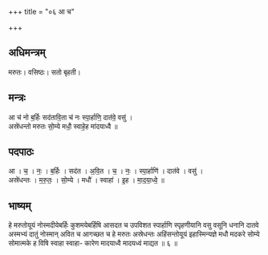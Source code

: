 +++
title = "०६ आ च"

+++
## अधिमन्त्रम्
मरुतः। वसिष्ठः। सतो बृहती।

## मन्त्रः
आ च॑ नो ब॒र्हिः सद॑तावि॒ता च॑ नः स्पा॒र्हाणि॒ दात॑वे॒ वसु॑ ।  
अस्रे॑धन्तो मरुतः सो॒म्ये मधौ॒ स्वाहे॒ह मा॑दयाध्वै ॥

## पदपाठः
आ । च॒ । नः॒ । ब॒र्हिः । सद॑त । अ॒वि॒त । च॒ । नः॒ । स्पा॒र्हाणि॑ । दात॑वे । वसु॑ ।  
अस्रे॑धन्तः । म॒रु॒तः॒ । सो॒म्ये । मधौ॑ । स्वाहा॑ । इ॒ह । मा॒द॒या॒ध्वे॒ ॥

## भाष्यम्
हे मरुतोयूयं नोस्मदीयेबर्हिः कुशमयेबर्हिषि आसदत च उपविशत स्पार्हाणि स्पृहणीयानि वसु वसूनि धनानि दातवे अस्मभ्यं दातुं नोस्मान् अवित च आगच्छत च हे मरुतः अस्रेधन्तः अहिंसन्तोयूयं इहास्मिन्यज्ञे मधौ मदकरे सोम्ये सोमात्मके ह विषि स्वाहा स्वाहा- कारेण मादयाध्वै मादयध्वं माद्यत ॥ ६ ॥